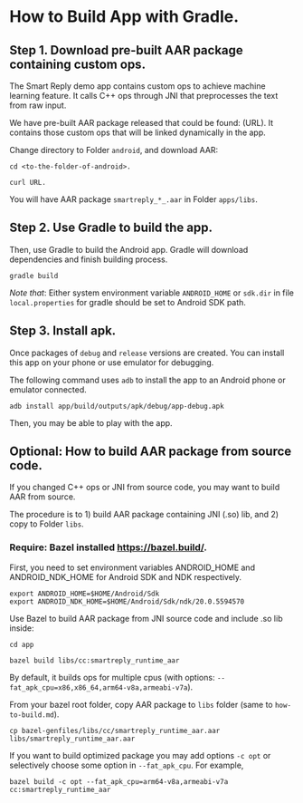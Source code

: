 # How to Build App with Gradle.

## Step 1. Download pre-built AAR package containing custom ops.

The Smart Reply demo app contains custom ops to achieve machine learning
feature. It calls C++ ops through JNI that preprocesses the text from raw input.

We have pre-built AAR package released that could be found:
  (URL)<URL-placeholder>. It contains those custom ops that will be
  linked dynamically in the app.

Change directory to Folder `android`, and download AAR:

```
cd <to-the-folder-of-android>.

curl URL.
```

You will have AAR package `smartreply_*_.aar` in Folder `apps/libs`.

## Step 2. Use Gradle to build the app.

Then, use Gradle to build the Android app. Gradle will download dependencies and
  finish building process.

```
gradle build
```

*Note that*: Either system environment variable `ANDROID_HOME` or `sdk.dir` in
  file `local.properties` for gradle should be set to Android SDK path.

## Step 3. Install apk.

Once packages of `debug` and `release` versions are created. You can install
this app on your phone or use emulator for debugging.

The following command uses `adb` to install the app to an Android phone or
  emulator connected.

```
adb install app/build/outputs/apk/debug/app-debug.apk
```

Then, you may be able to play with the app.

## Optional: How to build AAR package from source code.

If you changed C++ ops or JNI from source code, you may want to build AAR from
  source.

The procedure is to 1) build AAR package containing JNI (.so) lib, and 2) copy
  to Folder `libs`.

### Require: Bazel installed https://bazel.build/.

First, you need to set environment variables ANDROID_HOME and ANDROID_NDK_HOME
  for Android SDK and NDK respectively.

```# Notes: Depend on YOUR OWN installation. For example.
export ANDROID_HOME=$HOME/Android/Sdk
export ANDROID_NDK_HOME=$HOME/Android/Sdk/ndk/20.0.5594570
```

Use Bazel to build AAR package from JNI source code and include .so lib inside:

```
cd app

bazel build libs/cc:smartreply_runtime_aar
```

By default, it builds ops for multiple cpus (with options: `--fat_apk_cpu=x86,x86_64,arm64-v8a,armeabi-v7a`).

From your bazel root folder, copy AAR package to `libs` folder (same to
  `how-to-build.md`).
```
cp bazel-genfiles/libs/cc/smartreply_runtime_aar.aar libs/smartreply_runtime_aar.aar
```

If you want to build optimized package you may add options `-c opt` or
  selectively choose some option in `--fat_apk_cpu`. For example,

```
bazel build -c opt --fat_apk_cpu=arm64-v8a,armeabi-v7a cc:smartreply_runtime_aar
```
